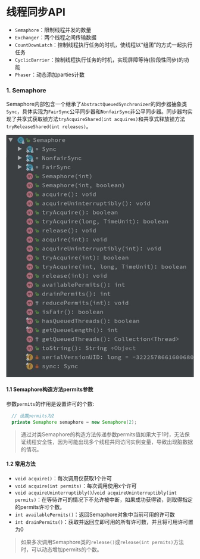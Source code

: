 ﻿# 线程同步API

+ `Semaphore`：限制线程并发的数量
+ `Exchanger`：两个线程之间传输数据
+ `CountDownLatch`：控制线程执行任务的时机，使线程以“组团”的方式一起执行任务
+ `CyclicBarrier`：控制线程执行任务的时机，实现屏障等待(阶段性同步)的功能
+ `Phaser`：动态添加parties计数  

### 1. Semaphore
Semaphore内部包含一个继承了`AbstractQueuedSynchronizer`的同步器抽象类`Sync`，具体实现为`FairSync`公平同步器和`NonfairSync`非公平同步器。同步器均实现了共享式获取锁方法`tryAcquireShared(int acquires)`和共享式释放锁方法`tryReleaseShared(int releases)`。

![Semaphore中的API](img/Semaphore.JPG)

#### 1.1 Semaphore构造方法permits参数
参数`permits`的作用是设置许可的个数:  
  ```java
    // 设置permits为2
    private Semaphore semaphore = new Semaphore(2);
  ```
> 通过对类Semaphore的构造方法传递参数permits值如果大于1时，无法保证线程安全性，因为可能出现多个线程共同访问实例变量，导致出现脏数据的情况。  

#### 1.2 常用方法
+ `void acquire()`：每次调用仅获取1个许可
+ `void acquire(int permits)`：每次调用使用x个许可  
+ `void acquireUninterruptibly()`/`void acquireUninterruptibly(int permits)`：在等待许可的情况下不允许被中断，如果成功获得锁，则取得指定的permits许可个数。  
+ `int availablePermits()`：返回Semaphore对象中当前可用的许可数
+ `int drainPermits()`：获取并返回立即可用的所有许可数，并且将可用许可置为0  


> 如果多次调用Semaphore类的`release()`或`release(int permits)`方法时，可以动态增加permits的个数。  


